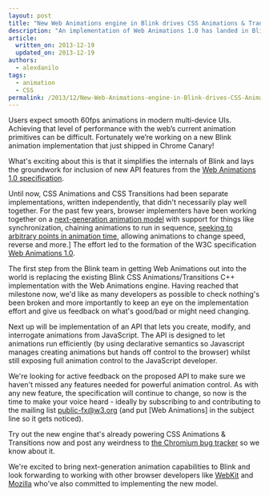 ```yaml
---
layout: post
title: "New Web Animations engine in Blink drives CSS Animations & Transitions"
description: "An implementation of Web Animations 1.0 has landed in Blink powering CSS Animations and Transitions."
article:
  written_on: 2013-12-19
  updated_on: 2013-12-19
authors:
  - alexdanilo
tags:
  - animation
  - CSS
permalink: /2013/12/New-Web-Animations-engine-in-Blink-drives-CSS-Animations-Transitions
---
```

Users expect smooth 60fps animations in modern multi-device UIs. Achieving that level of performance with the web’s current animation primitives can be difficult. Fortunately we’re working on a new Blink animation implementation that just shipped in Chrome Canary!

What's exciting about this is that it simplifies the internals of Blink and lays the groundwork for inclusion of new API features from the [Web Animations 1.0 specification](http://dev.w3.org/fxtf/web-animations/).

Until now, CSS Animations and CSS Transitions had been separate implementations, written independently, that didn't necessarily play well together. For the past few years, browser implementers have been working together on a [next-generation animation model](http://brian.sol1.net/svg/2013/06/26/introducing-web-animations/) with support for things like synchronization, chaining animations to run in sequence, [seeking to arbitrary points in animation time](http://web-animations.github.io/web-animations-js/demos/rolio/rolio.html), allowing animations to change speed, reverse and more.]
The effort led to the formation of the W3C specification [Web Animations 1.0](http://dev.w3.org/fxtf/web-animations/).

The first step from the Blink team in getting Web Animations out into the world is replacing the existing Blink CSS Animations/Transitions C++ implementation with the Web Animations engine. Having reached that milestone now, we'd like as many developers as possible to check nothing's been broken and more importantly to keep an eye on the implementation effort and give us feedback on what's good/bad or might need changing.

Next up will be implementation of an API that lets you create, modify, and interrogate animations from JavaScript. The API is designed to let animations run efficiently (by using declarative semantics so Javascript manages creating animations but hands off control to the browser) whilst still exposing full animation control to the JavaScript developer.

We're looking for active feedback on the proposed API to make sure we haven't missed any features needed for powerful animation control. As with any new feature, the specification will continue to change, so now is the time to make your voice heard - ideally by subscribing to and contributing to the mailing list public-fx@w3.org (and put [Web Animations] in the subject line so it gets noticed).

Try out the new engine that's already powering CSS Animations & Transitions now and post any weirdness to [the Chromium bug tracker](http://crbug.com) so we know about it.

We're excited to bring next-generation animation capabilities to Blink and look forwarding to working with other browser developers like [WebKit](https://bugs.webkit.org/show_bug.cgi?id=122912) and [Mozilla](https://wiki.mozilla.org/Platform/Layout/Web_Animations#Implementation) who've also committed to implementing the new model.
